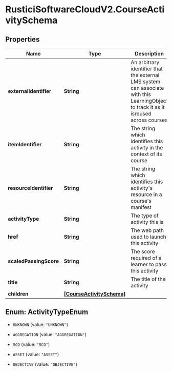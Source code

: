 # RusticiSoftwareCloudV2.CourseActivitySchema

## Properties
Name | Type | Description | Notes
------------ | ------------- | ------------- | -------------
**externalIdentifier** | **String** | An arbitrary identifier that the external LMS system can associate with this LearningObject to track it as it isreused across courses  | [optional] 
**itemIdentifier** | **String** | The string which identifies this activity in the context of its course | [optional] 
**resourceIdentifier** | **String** | The string which identifies this activity&#39;s resource in a course&#39;s manifest | [optional] 
**activityType** | **String** | The type of activity this is | [optional] 
**href** | **String** | The web path used to launch this activity | [optional] 
**scaledPassingScore** | **String** | The score required of a learner to pass this activity | [optional] 
**title** | **String** | The title of the activity | [optional] 
**children** | [**[CourseActivitySchema]**](CourseActivitySchema.md) |  | [optional] 


<a name="ActivityTypeEnum"></a>
## Enum: ActivityTypeEnum


* `UNKNOWN` (value: `"UNKNOWN"`)

* `AGGREGATION` (value: `"AGGREGATION"`)

* `SCO` (value: `"SCO"`)

* `ASSET` (value: `"ASSET"`)

* `OBJECTIVE` (value: `"OBJECTIVE"`)




